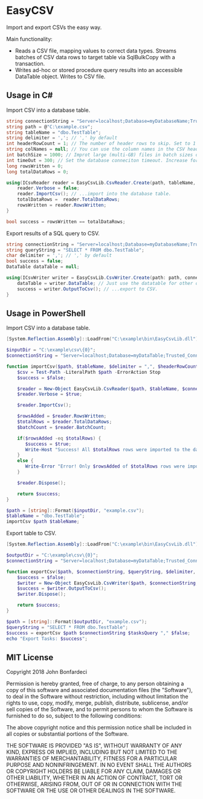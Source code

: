 # EasyCSV

Import and export CSVs the easy way.

Main functionality:

* Reads a CSV file, mapping values to correct data types. Streams batches of CSV data rows to target table via SqlBulkCopy with a transaction.
* Writes ad-hoc or stored procedure query results into an accessible DataTable object. Writes to CSV file.

## Usage in C#

Import CSV into a database table.

```C#
string connectionString = "Server=localhost;Database=myDatabaseName;Trusted_Connection=yes;";
string path = @"C:\example.csv";
string tableName = "dbo.TestTable";
string delimiter = ','; // ',' by default
int headerRowCount = 1; // The number of header rows to skip. Set to 1 whether you use your own column names or the header in the CSV.
string colNames = null; // You can use the column names in the CSV header or provide your own comma-delimited column names. They number and order must match the columns in the CSV.
int batchSize = 1000; // Improt large (multi-GB) files in batch sizes of your choosing, streams in small chunks to the database.
int timeOut = 300; // Set the database conneciton timeout. Increase for large files. Default is 5 minutes.
long rowsWritten = 0;
long totalDataRows = 0;

using(ICsvReader reader = EasyCsvLib.CsvReader.Create(path, tableName, connectionString, delimiter, headerRowCount, colNames, batchSize, timeOut)){
    reader.Verbose = false;
    reader.ImportCsv(); // ...import into the database table.
    totalDataRows =  reader.TotalDataRows;
    rowsWritten = reader.RowsWritten;
}

bool success = rowsWritten == totalDataRows;
```

Export results of a SQL query to CSV.

```C#
string connectionString = "Server=localhost;Database=myDatabaseName;Trusted_Connection=yes;";
string queryString = "SELECT * FROM dbo.TestTable";
char delimiter = ','; // ',' by default
bool success = false;
DataTable dataTable = null;

using(ICsvWriter writer = EasyCsvLib.CsvWriter.Create(path: path, connectionString: connectionString, queryString: queryString, delimiter: ",", isStoredProcedure: false)){
    dataTable = writer.DataTable; // Just use the datatable for other operations or...
    success = writer.OutputToCsv(); // ...export to CSV.
}
```

## Usage in PowerShell

Import CSV into a database table.

```PowerShell
[System.Reflection.Assembly]::LoadFrom("C:\example\bin\EasyCsvLib.dll");

$inputDir = "C:\example\csv\{0}";
$connectionString = "Server=localhost;Database=myDataTable;Trusted_Connection=yes;";

function importCsv($path, $tableName, $delimiter = ",", $headerRowCount = 1, $colNames = $null, $batchSize = 1000, $timeOut = 300){
    $csv = Test-Path -LiteralPath $path -ErrorAction Stop
    $success = $false;

    $reader = New-Object EasyCsvLib.CsvReader($path, $tableName, $connectionString, $delimiter, $headerRowCount, $colNames, $batchSize, $timeOut);
    $reader.Verbose = $true;

    $reader.ImportCsv();

    $rowsAdded = $reader.RowsWritten;
    $totalRows = $reader.TotalDataRows;
    $batchCount = $reader.BatchCount;

    if($rowsAdded -eq $totalRows) {
       $success = $true;
       Write-Host "Success! All $totalRows rows were imported to the database.";
    }
    else {
       Write-Error "Error! Only $rowsAdded of $totalRows rows were imported to the database.";
    }

    $reader.Dispose();

    return $success;
}

$path = [string]::Format($inputDir, "example.csv");
$tableName = "dbo.TestTable";
importCsv $path $tableName;
```

Export table to CSV.

```PowerShell
[System.Reflection.Assembly]::LoadFrom("C:\example\bin\EasyCsvLib.dll");

$outputDir = "C:\example\csv\{0}";
$connectionString = "Server=localhost;Database=myDataTable;Trusted_Connection=yes;";

function exportCsv($path, $connectionString, $queryString, $delimiter, $isProc){
    $success = $false;
    $writer = New-Object EasyCsvLib.CsvWriter($path, $connectionString, $queryString, $delimiter, $isProc);
    $success = $writer.OutputToCsv();
    $writer.Dispose();

    return $success;
}

$path = [string]::Format($outputDir, "example.csv");
$queryString = "SELECT * FROM dbo.TestTable";
$success = exportCsv $path $connectionString $tasksQuery "," $false;
echo "Export Tasks: $success";
```

## MIT License

Copyright 2018 John Bonfardeci

Permission is hereby granted, free of charge, to any person obtaining a copy of this software and associated documentation files (the "Software"), to deal in the Software without restriction, including without limitation the rights to use, copy, modify, merge, publish, distribute, sublicense, and/or sell copies of the Software, and to permit persons to whom the Software is furnished to do so, subject to the following conditions:

The above copyright notice and this permission notice shall be included in all copies or substantial portions of the Software.

THE SOFTWARE IS PROVIDED "AS IS", WITHOUT WARRANTY OF ANY KIND, EXPRESS OR IMPLIED, INCLUDING BUT NOT LIMITED TO THE WARRANTIES OF MERCHANTABILITY, FITNESS FOR A PARTICULAR PURPOSE AND NONINFRINGEMENT. IN NO EVENT SHALL THE AUTHORS OR COPYRIGHT HOLDERS BE LIABLE FOR ANY CLAIM, DAMAGES OR OTHER LIABILITY, WHETHER IN AN ACTION OF CONTRACT, TORT OR OTHERWISE, ARISING FROM, OUT OF OR IN CONNECTION WITH THE SOFTWARE OR THE USE OR OTHER DEALINGS IN THE SOFTWARE.